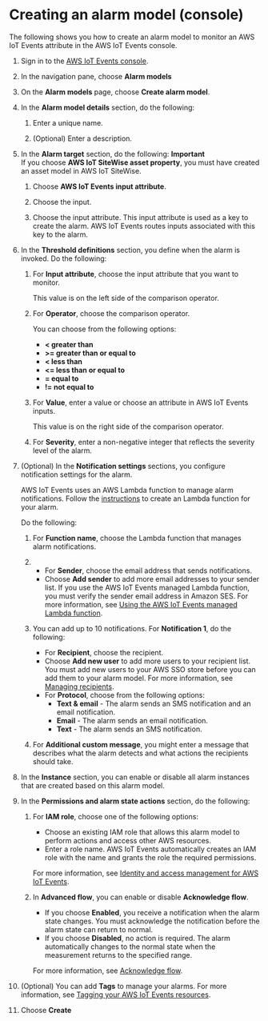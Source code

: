 # Creating an alarm model \(console\)<a name="create-alarm-model-console"></a>

The following shows you how to create an alarm model to monitor an AWS IoT Events attribute in the AWS IoT Events console\.

1. Sign in to the [AWS IoT Events console](https://console.aws.amazon.com/iotevents/)\.

1. In the navigation pane, choose **Alarm models**

1. On the **Alarm models** page, choose **Create alarm model**\.

1. In the **Alarm model details** section, do the following:

   1. Enter a unique name\.

   1. \(Optional\) Enter a description\.

1. In the **Alarm target** section, do the following:
**Important**  
If you choose **AWS IoT SiteWise asset property**, you must have created an asset model in AWS IoT SiteWise\.

   1. Choose **AWS IoT Events input attribute**\.

   1. Choose the input\.

   1. Choose the input attribute\. This input attribute is used as a key to create the alarm\. AWS IoT Events routes inputs associated with this key to the alarm\.

1. In the **Threshold definitions** section, you define when the alarm is invoked\. Do the following:

   1. For **Input attribute**, choose the input attribute that you want to monitor\.

      This value is on the left side of the comparison operator\.

   1. For **Operator**, choose the comparison operator\.

      You can choose from the following options: 
      + **< greater than**
      + **>= greater than or equal to**
      + **< less than**
      + **<= less than or equal to**
      + **= equal to**
      + **\!= not equal to**

   1. For **Value**, enter a value or choose an attribute in AWS IoT Events inputs\.

      This value is on the right side of the comparison operator\.

   1. For **Severity**, enter a non\-negative integer that reflects the severity level of the alarm\.

1. \(Optional\) In the **Notification settings** sections, you configure notification settings for the alarm\.

   AWS IoT Events uses an AWS Lambda function to manage alarm notifications\. Follow the [instructions](https://docs.aws.amazon.com/iotevents/latest/developerguide/lambda-support.html) to create an Lambda function for your alarm\.

   Do the following:

   1. For **Function name**, choose the Lambda function that manages alarm notifications\.

   1. 
      + For **Sender**, choose the email address that sends notifications\.
      + Choose **Add sender** to add more email addresses to your sender list\. If you use the AWS IoT Events managed Lambda function, you must verify the sender email address in Amazon SES\. For more information, see [Using the AWS IoT Events managed Lambda function](use-alarm-notifications.md)\.

   1. You can add up to 10 notifications\. For **Notification 1**, do the following:
      + For **Recipient**, choose the recipient\.
      + Choose **Add new user** to add more users to your recipient list\. You must add new users to your AWS SSO store before you can add them to your alarm model\. For more information, see [Managing recipients](sso-authorization-recipients.md)\.
      + For **Protocol**, choose from the following options:
        + **Text & email** \- The alarm sends an SMS notification and an email notification\.
        + **Email** \- The alarm sends an email notification\.
        + **Text** \- The alarm sends an SMS notification\.

   1. For **Additional custom message**, you might enter a message that describes what the alarm detects and what actions the recipients should take\.

1. In the **Instance** section, you can enable or disable all alarm instances that are created based on this alarm model\.

1. In the **Permissions and alarm state actions** section, do the following:

   1. For **IAM role**, choose one of the following options:
      + Choose an existing IAM role that allows this alarm model to perform actions and access other AWS resources\.
      + Enter a role name\. AWS IoT Events automatically creates an IAM role with the name and grants the role the required permissions\.

      For more information, see [Identity and access management for AWS IoT Events](https://docs.aws.amazon.com/iotevents/latest/developerguide/security-iam.html)\.

   1. In **Advanced flow**, you can enable or disable **Acknowledge flow**\.
      + If you choose **Enabled**, you receive a notification when the alarm state changes\. You must acknowledge the notification before the alarm state can return to normal\.
      + If you choose **Disabled**, no action is required\. The alarm automatically changes to the normal state when the measurement returns to the specified range\.

      For more information, see [Acknowledge flow](iotevents-alarms.md#acknowledge-flow)\.

1. \(Optional\) You can add **Tags** to manage your alarms\. For more information, see [Tagging your AWS IoT Events resources](https://docs.aws.amazon.com/iotevents/latest/developerguide/tagging-iotevents.html)\.

1. Choose **Create**